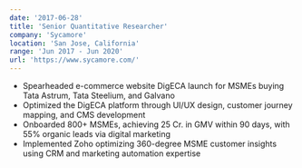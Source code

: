 ```yaml
---
date: '2017-06-28'
title: 'Senior Quantitative Researcher'
company: 'Sycamore'
location: 'San Jose, California'
range: 'Jun 2017 - Jun 2020'
url: 'https://www.sycamore.com/'
---
```


- Spearheaded e-commerce website DigECA launch for MSMEs buying Tata Astrum, Tata Steelium, and Galvano
- Optimized the DigECA platform through UI/UX design, customer journey mapping, and CMS development
- Onboarded 800+ MSMEs, achieving 25 Cr. in GMV within 90 days, with 55% organic leads via digital marketing
- Implemented Zoho optimizing 360-degree MSME customer insights using CRM and marketing automation expertise
